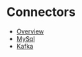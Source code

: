 # Connectors

- [Overview](overview.md)
- [MySql](mysql.md)
- [Kafka](kafka.md)

<!-- TODO: Add documentations for all the connectors -->
